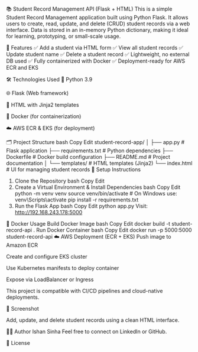 📚 Student Record Management API (Flask + HTML)
This is a simple Student Record Management application built using Python Flask. It allows users to create, read, update, and delete (CRUD) student records via a web interface. Data is stored in an in-memory Python dictionary, making it ideal for learning, prototyping, or small-scale usage.

🚀 Features
✅ Add a  student via HTML form
✅ View all student records
✅ Update student name
✅ Delete a student record
✅ Lightweight, no external DB used
✅ Fully containerized with Docker
✅ Deployment-ready for AWS ECR and EKS

🛠 Technologies Used
🐍 Python 3.9

🌐 Flask (Web framework)

🧾 HTML with Jinja2 templates

🐳 Docker (for containerization)

☁️ AWS ECR & EKS (for deployment)

🗂 Project Structure
bash
Copy
Edit
student-record-app/
│
├── app.py                  # Flask application
├── requirements.txt        # Python dependencies
├── Dockerfile              # Docker build configuration
├── README.md               # Project documentation
│
└── templates/              # HTML templates (Jinja2)
    └── index.html          # UI for managing student records
🔧 Setup Instructions
1. Clone the Repository
bash
Copy
Edit
2. Create a Virtual Environment & Install Dependencies
bash
Copy
Edit
python -m venv venv
source venv/bin/activate  # On Windows use: venv\Scripts\activate
pip install -r requirements.txt
3. Run the Flask App
bash
Copy
Edit
python app.py
Visit:  http://192.168.243.178:5000

🐳 Docker Usage
Build Docker Image
bash
Copy
Edit
docker build -t student-record-api .
Run Docker Container
bash
Copy
Edit
docker run -p 5000:5000 student-record-api
☁️ AWS Deployment (ECR + EKS)
Push image to Amazon ECR

Create and configure EKS cluster

Use Kubernetes manifests to deploy container

Expose via LoadBalancer or Ingress

This project is compatible with CI/CD pipelines and cloud-native deployments.

📸 Screenshot

Add, update, and delete student records using a clean HTML interface.

🙋‍♂️ Author
Ishan Sinha
Feel free to connect on LinkedIn or GitHub.

📄 License
